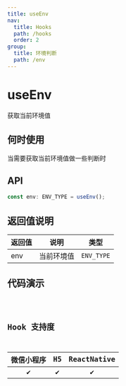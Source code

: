 ```yaml
---
title: useEnv
nav:
  title: Hooks
  path: /hooks
  order: 2
group:
  title: 环境判断
  path: /env
---
```


# useEnv

获取当前环境值

## 何时使用

当需要获取当前环境值做一些判断时

## API

```jsx | pure
const env: ENV_TYPE = useEnv();
```

## 返回值说明

| 返回值 | 说明       | 类型       |
| ------ | ---------- | ---------- |
| env    | 当前环境值 | `ENV_TYPE` |

## 代码演示

<code src="useEnv/index" group="environment" />

## Hook 支持度

| 微信小程序 | H5  | ReactNative |
| :--------: | :-: | :---------: |
|     ✔️     | ✔️  |     ✔️      |
